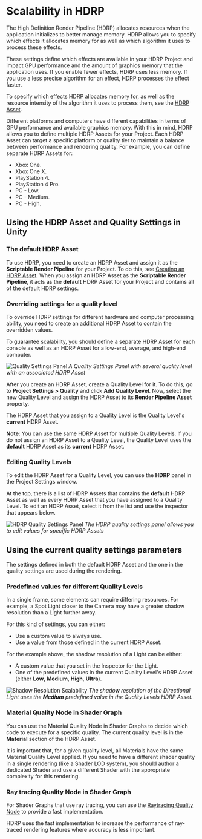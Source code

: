 # Scalability in HDRP

The High Definition Render Pipeline (HDRP) allocates resources when the application initializes to better manage memory. HDRP allows you to specify which effects it allocates memory for as well as which algorithm it uses to process these effects.

These settings define which effects are available in your HDRP Project and impact GPU performance and the amount of graphics memory that the application uses. If you enable fewer effects, HDRP uses less memory. If you use a less precise algorithm for an effect, HDRP processes the effect faster.

To specify which effects HDRP allocates memory for, as well as the resource intensity of the algorithm it uses to process them, see the [HDRP Asset](HDRP-Asset.md). 

Different platforms and computers have different capabilities in terms of GPU performance and available graphics memory. With this in mind, HDRP allows you to define multiple HDRP Assets for your Project. Each HDRP Asset can target a specific platform or quality tier to maintain a balance between performance and rendering quality. For example, you can define separate HDRP Assets for:

* Xbox One.
* Xbox One X.
* PlayStation 4.
* PlayStation 4 Pro.
* PC - Low.
* PC - Medium.
* PC - High.

## Using the HDRP Asset and Quality Settings in Unity

### The default HDRP Asset

To use HDRP, you need to create an HDRP Asset and assign it as the **Scriptable Render Pipeline** for your Project. To do this, see [Creating an HDRP Asset](HDRP-Asset.md#CreatingAnHDRPAsset). When you assign an HDRP Asset as the **Scriptable Render Pipeline**, it acts as the **default** HDRP Asset for your Project and contains all of the default HDRP settings.

### Overriding settings for a quality level

To override HDRP settings for different hardware and computer processing ability, you need to create an additional HDRP Asset to contain the overridden values.

To guarantee scalability, you should define a separate HDRP Asset for each console as well as an HDRP Asset for a low-end, average, and high-end computer.

![Quality Settings Panel](Images/QualitySettingsPanel.png)
_A Quality Settings Panel with several quality level with an associated HDRP Asset_

After you create an HDRP Asset, create a Quality Level for it. To do this, go to **Project Settings > Quality** and click **Add Quality Level**. Now, select the new Quality Level and assign the HDRP Asset to its **Render Pipeline Asset** property.

The HDRP Asset that you assign to a Quality Level is the Quality Level's **current** HDRP Asset.

**Note**: You can use the same HDRP Asset for multiple Quality Levels. If you do not assign an HDRP Asset to a Quality Level, the Quality Level uses the **default** HDRP Asset as its **current** HDRP Asset.

### Editing Quality Levels

To edit the HDRP Asset for a Quality Level, you can use the **HDRP** panel in the Project Settings window.

At the top, there is a list of HDRP Assets that contains the **default** HDRP Asset as well as every HDRP Asset that you have assigned to a Quality Level.
To edit an HDRP Asset, select it from the list and use the inspector that appears below.

![HDRP Quality Settings Panel](images/HDRPQualitySettingsPanel.png)
_The HDRP quality settings panel allows you to edit values for specific HDRP Assets_

## Using the current quality settings parameters

The settings defined in both the default HDRP Asset and the one in the quality settings are used during the rendering.

### Predefined values for different Quality Levels

In a single frame, some elements can require differing resources. For example, a Spot Light closer to the Camera may have a greater shadow resolution than a Light further away.

For this kind of settings, you can either:

* Use a custom value to always use.
* Use a value from those defined in the current HDRP Asset.

For the example above, the shadow resolution of a Light can be either:
- A custom value that you set in the Inspector for the Light.
- One of the predefined values in the current Quality Level's HDRP Asset (either **Low**, **Medium**, **High**, **Ultra**).

![Shadow Resolution Scalability](Images/ShadowResolutionScalability.png)
_The shadow resolution of the Directional Light uses the **Medium** predefined value in the Quality Levels HDRP Asset._

### Material Quality Node in Shader Graph

You can use the Material Quality Node in Shader Graphs to decide which code to execute for a specific quality. The current quality level is in the **Material** section of the HDRP Asset.

It is important that, for a given quality level, all Materials have the same Material Quality Level applied. If you need to have a different shader quality in a single rendering (like a Shader LOD system), you should author a dedicated Shader and use a different Shader with the appropriate complexity for this rendering.

### Ray tracing Quality Node in Shader Graph

For Shader Graphs that use ray tracing, you can use the [Raytracing Quality Node](SGNode-Raytracing-Quality.md) to provide a fast implementation.

HDRP uses the fast implementation to increase the performance of ray-traced rendering features where accuracy is less important.

